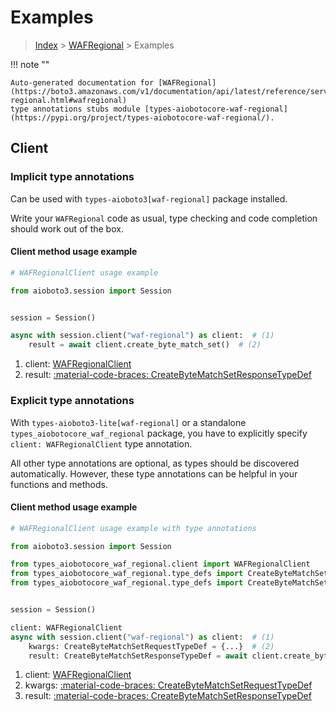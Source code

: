 # Examples

> [Index](../README.md) > [WAFRegional](./README.md) > Examples

!!! note ""

    Auto-generated documentation for [WAFRegional](https://boto3.amazonaws.com/v1/documentation/api/latest/reference/services/waf-regional.html#wafregional)
    type annotations stubs module [types-aiobotocore-waf-regional](https://pypi.org/project/types-aiobotocore-waf-regional/).

## Client

### Implicit type annotations

Can be used with `types-aioboto3[waf-regional]` package installed.

Write your `WAFRegional` code as usual,
type checking and code completion should work out of the box.



#### Client method usage example

```python
# WAFRegionalClient usage example

from aioboto3.session import Session


session = Session()

async with session.client("waf-regional") as client:  # (1)
    result = await client.create_byte_match_set()  # (2)
```

1. client: [WAFRegionalClient](./client.md)
2. result: [:material-code-braces: CreateByteMatchSetResponseTypeDef](./type_defs.md#createbytematchsetresponsetypedef)






### Explicit type annotations

With `types-aioboto3-lite[waf-regional]`
or a standalone `types_aiobotocore_waf_regional` package, you have to explicitly specify
`client: WAFRegionalClient` type annotation.

All other type annotations are optional, as types should be discovered automatically.
However, these type annotations can be helpful in your functions and methods.


#### Client method usage example

```python
# WAFRegionalClient usage example with type annotations

from aioboto3.session import Session

from types_aiobotocore_waf_regional.client import WAFRegionalClient
from types_aiobotocore_waf_regional.type_defs import CreateByteMatchSetResponseTypeDef
from types_aiobotocore_waf_regional.type_defs import CreateByteMatchSetRequestTypeDef


session = Session()

client: WAFRegionalClient
async with session.client("waf-regional") as client:  # (1)
    kwargs: CreateByteMatchSetRequestTypeDef = {...}  # (2)
    result: CreateByteMatchSetResponseTypeDef = await client.create_byte_match_set(**kwargs)  # (3)
```

1. client: [WAFRegionalClient](./client.md)
2. kwargs: [:material-code-braces: CreateByteMatchSetRequestTypeDef](./type_defs.md#createbytematchsetrequesttypedef)
3. result: [:material-code-braces: CreateByteMatchSetResponseTypeDef](./type_defs.md#createbytematchsetresponsetypedef)






